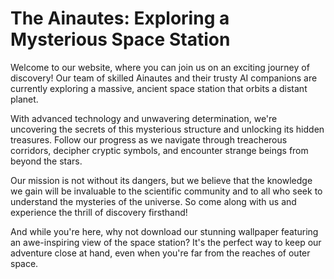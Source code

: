 <!--font:Poppins-->

# The Ainautes: Exploring a Mysterious Space Station

Welcome to our website, where you can join us on an exciting journey of discovery! Our team of skilled Ainautes and their trusty AI companions are currently exploring a massive, ancient space station that orbits a distant planet. 

With advanced technology and unwavering determination, we're uncovering the secrets of this mysterious structure and unlocking its hidden treasures. Follow our progress as we navigate through treacherous corridors, decipher cryptic symbols, and encounter strange beings from beyond the stars.

Our mission is not without its dangers, but we believe that the knowledge we gain will be invaluable to the scientific community and to all who seek to understand the mysteries of the universe. So come along with us and experience the thrill of discovery firsthand!

And while you're here, why not download our stunning wallpaper featuring an awe-inspiring view of the space station? It's the perfect way to keep our adventure close at hand, even when you're far from the reaches of outer space.

<!--

Write me markdown content of website with wallpaper:

"A team of Ainautes and their AI companions exploring a massive, ancient space station orbiting a distant planet."

The header of the page should not be copy of the text but rather a real content of the website which is using this wallpaper.


---


# The Ainautes: Exploring a Mysterious Space Station

Welcome to our website, where you can join us on an exciting journey of discovery! Our team of skilled Ainautes and their trusty AI companions are currently exploring a massive, ancient space station that orbits a distant planet. 

With advanced technology and unwavering determination, we're uncovering the secrets of this mysterious structure and unlocking its hidden treasures. Follow our progress as we navigate through treacherous corridors, decipher cryptic symbols, and encounter strange beings from beyond the stars.

Our mission is not without its dangers, but we believe that the knowledge we gain will be invaluable to the scientific community and to all who seek to understand the mysteries of the universe. So come along with us and experience the thrill of discovery firsthand!

And while you're here, why not download our stunning wallpaper featuring an awe-inspiring view of the space station? It's the perfect way to keep our adventure close at hand, even when you're far from the reaches of outer space.


---


Write me a Google font which is best fitting for the website.

Pick from the list:
- Lobster
- Montserrat
- Alegreya
- Inter
- Exo 2
- Playfair Display
- Roboto
- Cormorant Garamond
- Creepster
- Orbitron
- Poppins
- Great Vibes
- Raleway
- Lato
- Barlow Condensed
- Cabin
- IBM Plex Sans
- Futura
- Dancing Script
- Cinzel
- Open Sans
- Cinzel Decorative


Write just the font name nothing else.


---


Poppins

-->
